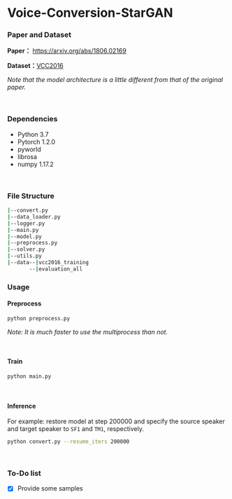# Voice-Conversion-StarGAN
### Paper and Dataset

**Paper：** https://arxiv.org/abs/1806.02169 

**Dataset：**[VCC2016](https://datashare.is.ed.ac.uk/handle/10283/2211)

*Note that the model architecture is a little different from that of the original paper.*

<br/>

### Dependencies

* Python 3.7
* Pytorch 1.2.0
* pyworld
* librosa
* numpy 1.17.2

<br/>

### File Structure

```bash
|--convert.py
|--data_loader.py
|--logger.py
|--main.py
|--model.py
|--preprocess.py
|--solver.py
|--utils.py
|--data--|vcc2016_training
       --|evaluation_all
```



### Usage

#### Preprocess

```bash
python preprocess.py 
```

*Note: It is much faster to use the multiprocess than not.*

<br/>

#### Train

```bash
python main.py
```

<br/>

#### Inference

For example: restore model at step 200000 and specify the source speaker and target speaker to `SF1` and `TM1`, respectively.

```bash
python convert.py --resume_iters 200000 
```

<br/>

### To-Do list

- [x] Provide some samples

